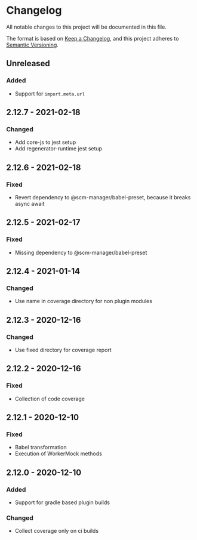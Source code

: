 # Changelog
All notable changes to this project will be documented in this file.

The format is based on [Keep a Changelog](https://keepachangelog.com/en/1.0.0/),
and this project adheres to [Semantic Versioning](https://semver.org/spec/v2.0.0.html).

## Unreleased

### Added
* Support for `import.meta.url`

## 2.12.7 - 2021-02-18

### Changed
* Add core-js to jest setup
* Add regenerator-runtime jest setup

## 2.12.6 - 2021-02-18

### Fixed
* Revert dependency to @scm-manager/babel-preset, because it breaks async await

## 2.12.5 - 2021-02-17

### Fixed
* Missing dependency to @scm-manager/babel-preset

## 2.12.4 - 2021-01-14

### Changed
* Use name in coverage directory for non plugin modules

## 2.12.3 - 2020-12-16

### Changed
* Use fixed directory for coverage report

## 2.12.2 - 2020-12-16

### Fixed
* Collection of code coverage

## 2.12.1 - 2020-12-10

### Fixed
* Babel transformation
* Execution of WorkerMock methods

## 2.12.0 - 2020-12-10

### Added
* Support for gradle based plugin builds

### Changed
* Collect coverage only on ci builds
